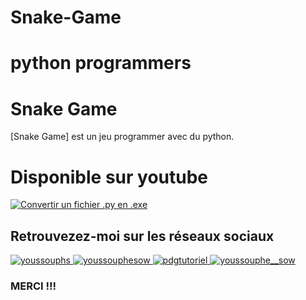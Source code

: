 # Snake-Game

# python programmers

# Snake Game
[Snake Game] est un jeu programmer avec du python.

# Disponible sur youtube

[![Convertir un fichier .py en .exe](https://img.youtube.com/vi/EIwsEJ5y79U/0.jpg)](https://www.youtube.com/watch?v=EIwsEJ5y79U "Programme python qui permet de convertir un fichier python en un fichier excutable")

## Retrouvezez-moi sur les réseaux sociaux 
<p align="left">
  <a href="https://twitter.com/youssouphs" target="blank">
    <img src="https://img.shields.io/twitter/follow/youssouphs?logo=twitter&style=for-the-badge" alt="youssouphs" />
  </a>
  <a href="https://linkedin.com/youssouphesow" target="blank">
    <img src="https://img.shields.io/badge/LinkedIn-0077B5?style=for-the-badge&logo=linkedin&logoColor=white" alt="youssouphesow" />
  </a>
  <a href="https://youtube.com/pdgtutoriel" target="blank">
    <img src="https://img.shields.io/badge/Youtube-E4405F?style=for-the-badge&logo=youtube&logoColor=white" alt="pdgtutoriel" />
  </a>
  <a href="https://instagram.com/youssouphe__sow" target="blank">
    <img src="https://img.shields.io/badge/Instagram-E4405F?style=for-the-badge&logo=instagram&logoColor=white" alt="youssouphe__sow" />
  </a>
</p>


### MERCI !!!
